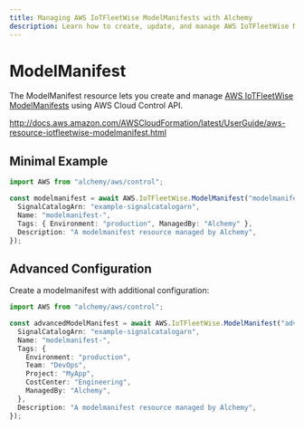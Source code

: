 ```yaml
---
title: Managing AWS IoTFleetWise ModelManifests with Alchemy
description: Learn how to create, update, and manage AWS IoTFleetWise ModelManifests using Alchemy Cloud Control.
---
```


# ModelManifest

The ModelManifest resource lets you create and manage [AWS IoTFleetWise ModelManifests](https://docs.aws.amazon.com/iotfleetwise/latest/userguide/) using AWS Cloud Control API.

http://docs.aws.amazon.com/AWSCloudFormation/latest/UserGuide/aws-resource-iotfleetwise-modelmanifest.html

## Minimal Example

```ts
import AWS from "alchemy/aws/control";

const modelmanifest = await AWS.IoTFleetWise.ModelManifest("modelmanifest-example", {
  SignalCatalogArn: "example-signalcatalogarn",
  Name: "modelmanifest-",
  Tags: { Environment: "production", ManagedBy: "Alchemy" },
  Description: "A modelmanifest resource managed by Alchemy",
});
```

## Advanced Configuration

Create a modelmanifest with additional configuration:

```ts
import AWS from "alchemy/aws/control";

const advancedModelManifest = await AWS.IoTFleetWise.ModelManifest("advanced-modelmanifest", {
  SignalCatalogArn: "example-signalcatalogarn",
  Name: "modelmanifest-",
  Tags: {
    Environment: "production",
    Team: "DevOps",
    Project: "MyApp",
    CostCenter: "Engineering",
    ManagedBy: "Alchemy",
  },
  Description: "A modelmanifest resource managed by Alchemy",
});
```

